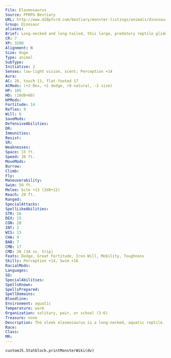 ```yaml
---
File: Elasmosaurus
Source: PFRPG Bestiary
URL: http://www.d20pfsrd.com/bestiary/monster-listings/animals/dinosaur/elasmosaurus
Group: Dinosaur
aliases: 
Brief: Long-necked and long-tailed, this large, predatory reptile glides through the water on four powerful flippers.
CR: 7
XP: 3200
Alignment: N
Size: Huge
Type: animal
SubType: 
Initiative: 2
Senses: low-light vision, scent; Perception +14
Aura: 
AC: 20, touch 11, flat-footed 17
ACMods: (+2 Dex, +1 dodge, +9 natural, -2 size)
HP: 105
HD: (10d8+60)
HPMods: 
Fortitude: 14
Reflex: 9
Will: 6
SaveMods: 
DefensiveAbilities: 
DR: 
Immunities: 
Resist: 
SR: 
Weaknesses: 
Space: 15 ft.
Speed: 20 ft.
MoveMods: 
Burrow: 
Climb: 
Fly: 
Maneuverability: 
Swim: 50 ft.
Melee: bite +13 (2d8+12)
Reach: 20 ft.
Ranged: 
SpecialAttacks: 
SpellLikeAbilities: 
STR: 26
DEX: 15
CON: 20
INT: 2
WIS: 13
CHA: 9
BAB: 7
CMB: 17
CMD: 30 (34 vs. trip)
Feats: Dodge, Great Fortitude, Iron Will, Mobility, Toughness
Skills: Perception +14, Swim +16
RacialMods: 
Languages: 
SQ: 
SpecialAbilities: 
SpellsKnown: 
SpellsPrepared: 
SpellDomains: 
Bloodline: 
Environment: aquatic
Temperature: warm
Organization: solitary, pair, or school (3-6)
Treasure: none
Description: The sleek elasmosaurus is a long-necked, aquatic reptile. Although not technically a dinosaur, they and their kind are often found hunting in oceans and lakes in areas where dinosaurs are more common. You can create statistics for smaller, similar aquatic reptiles (such as the pleisosaurus) by applying the young simple template to the statistics presented above. An elasmosaurus is 45 feet long and weighs 4,000 pounds.
Race: 
Class: 
MR: 
---
```

```dataviewjs
customJS.Statblock.printMonsterWiki(dv)
```
